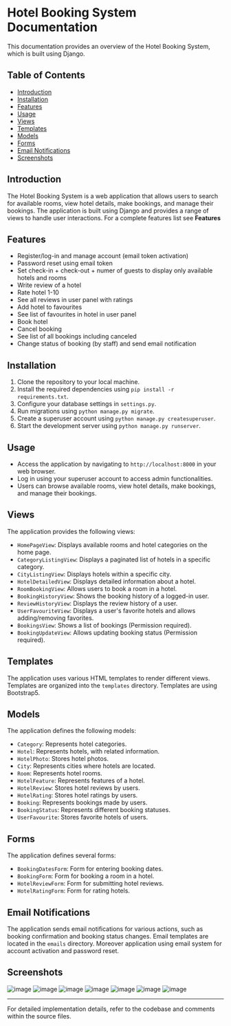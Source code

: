 # Hotel Booking System Documentation

This documentation provides an overview of the Hotel Booking System, which is built using Django.

## Table of Contents

- [Introduction](#introduction)
- [Installation](#installation)
- [Features](#features)
- [Usage](#usage)
- [Views](#views)
- [Templates](#templates)
- [Models](#models)
- [Forms](#forms)
- [Email Notifications](#email-notifications)
- [Screenshots](#screenshots)

## Introduction

The Hotel Booking System is a web application that allows users to search for available rooms, view hotel details, make bookings, and manage their bookings. The application is built using Django and provides a range of views to handle user interactions. For a complete features list see **Features**

## Features

- Register/log-in and manage account (email token activation)
- Password reset using email token
- Set check-in + check-out + numer of guests to display only available hotels and rooms
- Write review of a hotel
- Rate hotel 1-10
- See all reviews in user panel with ratings
- Add hotel to favourites
- See list of favourites in hotel in user panel
- Book hotel
- Cancel booking
- See list of all bookings including canceled
- Change status of booking (by staff) and send email notification

## Installation

1. Clone the repository to your local machine.
2. Install the required dependencies using `pip install -r requirements.txt`.
3. Configure your database settings in `settings.py`.
4. Run migrations using `python manage.py migrate`.
5. Create a superuser account using `python manage.py createsuperuser`.
6. Start the development server using `python manage.py runserver`.

## Usage

- Access the application by navigating to `http://localhost:8000` in your web browser.
- Log in using your superuser account to access admin functionalities.
- Users can browse available rooms, view hotel details, make bookings, and manage their bookings.

## Views

The application provides the following views:

- `HomePageView`: Displays available rooms and hotel categories on the home page.
- `CategoryListingView`: Displays a paginated list of hotels in a specific category.
- `CityListingView`: Displays hotels within a specific city.
- `HotelDetailedView`: Displays detailed information about a hotel.
- `RoomBookingView`: Allows users to book a room in a hotel.
- `BookingHistoryView`: Shows the booking history of a logged-in user.
- `ReviewHistoryView`: Displays the review history of a user.
- `UserFavouriteView`: Displays a user's favorite hotels and allows adding/removing favorites.
- `BookingsView`: Shows a list of bookings (Permission required).
- `BookingUpdateView`: Allows updating booking status (Permission required).

## Templates

The application uses various HTML templates to render different views. Templates are organized into the `templates` directory. Templates are using Bootstrap5. 

## Models

The application defines the following models:

- `Category`: Represents hotel categories.
- `Hotel`: Represents hotels, with related information.
- `HotelPhoto`: Stores hotel photos.
- `City`: Represents cities where hotels are located.
- `Room`: Represents hotel rooms.
- `HotelFeature`: Represents features of a hotel.
- `HotelReview`: Stores hotel reviews by users.
- `HotelRating`: Stores hotel ratings by users.
- `Booking`: Represents bookings made by users.
- `BookingStatus`: Represents different booking statuses.
- `UserFavourite`: Stores favorite hotels of users.

## Forms

The application defines several forms:

- `BookingDatesForm`: Form for entering booking dates.
- `BookingForm`: Form for booking a room in a hotel.
- `HotelReviewForm`: Form for submitting hotel reviews.
- `HotelRatingForm`: Form for rating hotels.

## Email Notifications

The application sends email notifications for various actions, such as booking confirmation and booking status changes. Email templates are located in the `emails` directory. Moreover application using email system for account activation and password reset.

## Screenshots
![image](https://github.com/swietlikm/booking_django/assets/121583766/0a6bd91f-893b-45de-a587-28bc25c1491c)
![image](https://github.com/swietlikm/booking_django/assets/121583766/8672face-0981-49dc-8490-e1cd0c8ce93d)
![image](https://github.com/swietlikm/booking_django/assets/121583766/e2e7173f-a6a4-4ba3-9f34-bda920f5995d)
![image](https://github.com/swietlikm/booking_django/assets/121583766/3900b9f1-36aa-4720-8a6a-dcbfc2209770)
![image](https://github.com/swietlikm/booking_django/assets/121583766/87e71f18-273f-4f63-ab78-1c8f11350669)
![image](https://github.com/swietlikm/booking_django/assets/121583766/b3bf3a5b-6d10-4cd6-bdb3-2365f40833c8)
![image](https://github.com/swietlikm/booking_django/assets/121583766/9a679ed5-3c56-4c2a-97ab-7b33c840f8df)


---

For detailed implementation details, refer to the codebase and comments within the source files.
